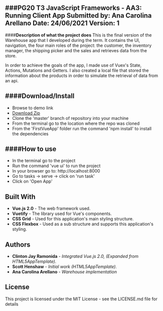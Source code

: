 ###**PG20 T3 JavaScript Frameworks - AA3: Running Client App**
Submitted by: Ana Carolina Arellano
Date: 24/06/2021
Version: 1
----------
####**Description of what the project does**
This is the final version of the Warehouse app that I developed during the term. It contains the UI, navigation, the four main roles of the project: the customer, the inventory manager, the shipping picker and the sales and retrieves data from the store. 

In order to achieve the goals of the app, I made use of Vuex's State, Actions, Mutations and Getters. I also created a local file that stored the information about the products in order to simulate the retrieval of data from an api.

####**Download/Install**
---------
 - Browse to demo link
 - [Download Zip](https://github.com/anacarolina-arellano/FirstVueApp)
 - Clone the 'master' branch of repository into your machine
 - From the terminal go to the location where the repo was cloned
 - From the 'FirstVueApp' folder run the command 'npm install' to install the dependencies



####**How to use**
--------
- In the terminal go to the project
- Run the command 'vue ui' to run the project
- In your browser go to: http://localhost:8000
- Go to tasks -> serve -> click on 'run task'
- Click on 'Open App'


## Built With
* **Vue.js 2.0** - The web framework used.
* **Vuetify** - The library used for Vue's components.
* **CSS Grid** - Used for this application's main styling structure.
* **CSS Flexbox** - Used as a sub structure and supports this application's styling.

## Authors
* **Clinton Jay Ramonida** - *Integrated Vue.js 2.0, (Expanded from HTML5AppTemplate).*
* **Scott Henshaw** - *Initial work (HTML5AppTemplate).*
* **Ana Carolina Arellano** - *Warehouse implementation*

## License
This project is licensed under the MIT License - see the LICENSE.md file for details

